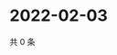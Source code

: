 # 2022-02-03

共 0 条

<!-- BEGIN WEIBO -->
<!-- 最后更新时间 Thu Feb 03 2022 02:00:42 GMT+0800 (China Standard Time) -->

<!-- END WEIBO -->
